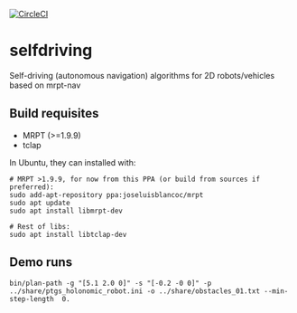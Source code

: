 [![CircleCI](https://circleci.com/gh/jlblancoc/selfdriving.svg?style=svg)](https://circleci.com/gh/jlblancoc/selfdriving)

# selfdriving
Self-driving (autonomous navigation) algorithms for 2D robots/vehicles based on mrpt-nav

## Build requisites

- MRPT (>=1.9.9)
- tclap

In Ubuntu, they can installed with:

```
# MRPT >1.9.9, for now from this PPA (or build from sources if preferred):
sudo add-apt-repository ppa:joseluisblancoc/mrpt
sudo apt update
sudo apt install libmrpt-dev

# Rest of libs:
sudo apt install libtclap-dev
```


## Demo runs

```
bin/plan-path -g "[5.1 2.0 0]" -s "[-0.2 -0 0]" -p ../share/ptgs_holonomic_robot.ini -o ../share/obstacles_01.txt --min-step-length  0.
```
